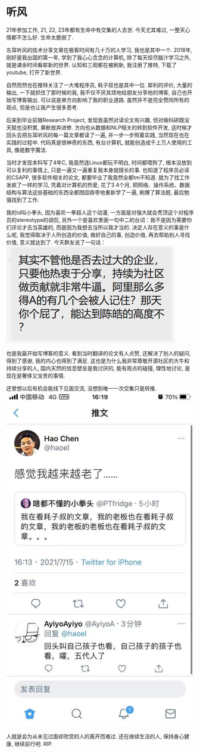 # 听风
21年参加工作, 21, 22, 23年都有生命中有交集的人去世. 今天尤其难过, 一整天心情都不怎么好. 生命太脆弱了. 

左耳听风的技术分享文章在极客时间有几十万的人学习, 我也是其中一个. 2018年, 刚好是我出国的第一年, 学到了我心心念念的计算机, 除了每天绞尽脑汁学习之外, 就是课余时间看崭新的世界. 认知和三观都在被刷新, 我注册了推特, 下载了youtube, 打开了新世界. 

自然而然也在推特关注了一大堆程序员, 耗子叔也是其中一位. 犀利的评价, 大量的输出, 一下就抓住了那时候的我, 我不仅不厌其烦地给朋友分享他的博客, 自己也开始写博客输出. 可以说是单方向影响了我的职业道路. 虽然并不是完全赞同所有的观点, 但是也让我产生很多思考. 

后来到毕业前做Research Project, 发现我虽然对读论文有兴趣, 但对做科研既没天赋也没积累, 果断放弃进修. 方向也从数据和NLP相关的转到软件开发, 这时候才回头去把左耳听风的每一篇文章都读了一遍, 并一步一步照着实践, 当然现在也在实践的过程中. 代码真是很神奇的东西, 有台计算机, 就能创造成千上万人使用的工具, 像是数字魔法. 

当时才发现本科写了4年C, 我竟然连Linux都玩不明白, 时间都喂狗了, 根本没放到可以复利的事情上, 只是一遍又一遍重复我本身就擅长的事. 也知道了程序员必读的CSAPP, 很多软件相关的论文, 都要毕业了我竟然全都tm不知道. 就为了找工作发疯了一样的学习, 凭着对计算机的热爱, 花了3 4个月, 把网络、操作系统、数据结构与算法这些基础的东西全都囫囵吞枣地重新学了一遍, 刷爆了算法题, 最后勉强找到了工作. 

我的id叫小拳头, 因为喜欢一拳超人这个动漫, 一方面是对强大就会秃顶这个对程序员的stereotype的调侃, 另外一个是喜欢里面一句中二的台词：我不是因为需要你们评论才去当英雄的, 而是因为我想去当所以我才当的. 决定人存在意义的事是什么呢, 我觉得取决于人所创造的价值, 做好自己的事, 创造价值, 再去帮助别人寻找价值, 意义就达到了. 今天群友说了一句话：
![](./img/20230515-1.png)

也是我最开始写博客的意义. 看到当时翻译的论文有人点赞, 还解决了别人的疑问, 得到了感谢, 我的内心也得到了满足. 这也是为什么我非常尊敬开源社区的大牛和持续分享的人, 国内天然的信息壁垒是我讨厌的, 能有观点的碰撞, 理性地讨论, 是现在是奢侈又宝贵的事情. 

还曾想以后有机会能线下见面交流, 没想到唯一一次交集只是转推. 
![](./img/20230515-2.png)

人就是会为从未见过面却欣赏的人的离开而难过. 还在继续生活的人, 保持身心健康, 继续前行吧. RIP. 